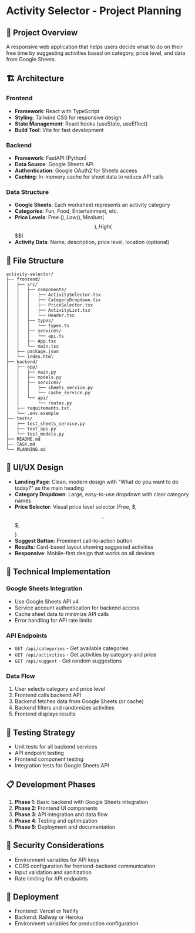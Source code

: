 # Activity Selector - Project Planning

## 🎯 Project Overview
A responsive web application that helps users decide what to do on their free time by suggesting activities based on category, price level, and data from Google Sheets.

## 🏗️ Architecture

### Frontend
- **Framework**: React with TypeScript
- **Styling**: Tailwind CSS for responsive design
- **State Management**: React hooks (useState, useEffect)
- **Build Tool**: Vite for fast development

### Backend
- **Framework**: FastAPI (Python)
- **Data Source**: Google Sheets API
- **Authentication**: Google OAuth2 for Sheets access
- **Caching**: In-memory cache for sheet data to reduce API calls

### Data Structure
- **Google Sheets**: Each worksheet represents an activity category
- **Categories**: Fun, Food, Entertainment, etc.
- **Price Levels**: Free ($), Low ($$), Medium ($$$), High ($$$$)
- **Activity Data**: Name, description, price level, location (optional)

## 📁 File Structure
```
activity-selector/
├── frontend/
│   ├── src/
│   │   ├── components/
│   │   │   ├── ActivitySelector.tsx
│   │   │   ├── CategoryDropdown.tsx
│   │   │   ├── PriceSelector.tsx
│   │   │   ├── ActivityList.tsx
│   │   │   └── Header.tsx
│   │   ├── types/
│   │   │   └── types.ts
│   │   ├── services/
│   │   │   └── api.ts
│   │   ├── App.tsx
│   │   └── main.tsx
│   ├── package.json
│   └── index.html
├── backend/
│   ├── app/
│   │   ├── main.py
│   │   ├── models.py
│   │   ├── services/
│   │   │   ├── sheets_service.py
│   │   │   └── cache_service.py
│   │   └── api/
│   │       └── routes.py
│   ├── requirements.txt
│   └── .env.example
├── tests/
│   ├── test_sheets_service.py
│   ├── test_api.py
│   └── test_models.py
├── README.md
├── TASK.md
└── PLANNING.md
```

## 🎨 UI/UX Design
- **Landing Page**: Clean, modern design with "What do you want to do today?" as the main heading
- **Category Dropdown**: Large, easy-to-use dropdown with clear category names
- **Price Selector**: Visual price level selector (Free, $, $$, $$$, $$$$)
- **Suggest Button**: Prominent call-to-action button
- **Results**: Card-based layout showing suggested activities
- **Responsive**: Mobile-first design that works on all devices

## 🔧 Technical Implementation

### Google Sheets Integration
- Use Google Sheets API v4
- Service account authentication for backend access
- Cache sheet data to minimize API calls
- Error handling for API rate limits

### API Endpoints
- `GET /api/categories` - Get available categories
- `GET /api/activities` - Get activities by category and price
- `GET /api/suggest` - Get random suggestions

### Data Flow
1. User selects category and price level
2. Frontend calls backend API
3. Backend fetches data from Google Sheets (or cache)
4. Backend filters and randomizes activities
5. Frontend displays results

## 🧪 Testing Strategy
- Unit tests for all backend services
- API endpoint testing
- Frontend component testing
- Integration tests for Google Sheets API

## 📋 Development Phases
1. **Phase 1**: Basic backend with Google Sheets integration
2. **Phase 2**: Frontend UI components
3. **Phase 3**: API integration and data flow
4. **Phase 4**: Testing and optimization
5. **Phase 5**: Deployment and documentation

## 🔐 Security Considerations
- Environment variables for API keys
- CORS configuration for frontend-backend communication
- Input validation and sanitization
- Rate limiting for API endpoints

## 🚀 Deployment
- Frontend: Vercel or Netlify
- Backend: Railway or Heroku
- Environment variables for production configuration 